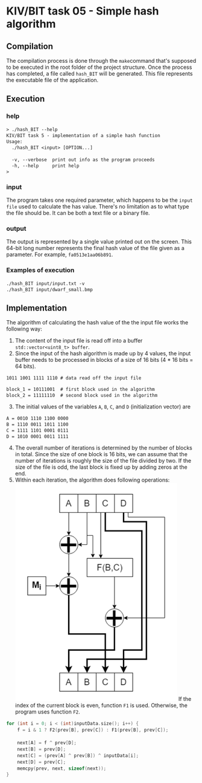
  
# KIV/BIT task 05 - Simple hash algorithm

## Compilation

The compilation process is done through the `make`command that's supposed to be executed in the root folder of the project structure. Once the process has completed, a file called `hash_BIT` will be generated. This file represents the executable file of the application.

## Execution

### help
```
> ./hash_BIT --help
KIV/BIT task 5 - implementation of a simple hash function
Usage:
  ./hash_BIT <input> [OPTION...]

  -v, --verbose  print out info as the program proceeds
  -h, --help     print help
>
```
### input
The program takes one required parameter, which happens to be the `input file` used to calculate the has value. There's no limitation as to what type the file should be. It can be both a text file or a binary file.

### output
The output is represented by a single value printed out on the screen. This 64-bit long number represents the final hash value of the file given as a parameter. For example, `fa0513e1aa06b891`. 
### Examples of execution
```
./hash_BIT input/input.txt -v
./hash_BIT input/dwarf_small.bmp
```
## Implementation
The algorithm of calculating the hash value of the the input file works the following way:
1.  The content of the input file is read off into a buffer  `std::vector<uint8_t> buffer`.
2. Since the input of the hash algorithm is made up by 4 values, the input buffer needs to be processed in blocks of a size of 16 bits  (4 * 16 bits = 64 bits).
```
1011 1001 1111 1110 # data read off the input file
```
```
block_1 = 10111001  # first block used in the algorithm
block_2 = 11111110	# second block used in the algorithm
```
3. The initial values of the variables `A`, `B`, `C`, and `D` (initialization vector) are 
```
A = 0010 1110 1100 0000
B = 1110 0011 1011 1100
C = 1111 1101 0001 0111
D = 1010 0001 0011 1111
```
4. The overall number of iterations is determined by the number of blocks in total. Since the size of one block is 16 bits, we can assume that the number of iterations is roughly the size of the file divided by two. If the size of the file is odd, the last block is fixed up by adding zeros at the end.
5. Within each iteration, the algorithm does following operations:
![Screenshot](doc/hash-algorithm.png)
If the index of the current block is even, function `F1` is used. Otherwise, the program uses function `F2`.
```c++
for (int i = 0; i < (int)inputData.size(); i++) {
	f = i & 1 ? F2(prev[B], prev[C]) : F1(prev[B], prev[C]);

	next[A] = f ^ prev[D];
	next[B] = prev[D];
	next[C] = (prev[A] ^ prev[B]) ^ inputData[i];
	next[D] = prev[C];
	memcpy(prev, next, sizeof(next));
}
```